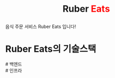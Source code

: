# <p align="center">Ruber <span style="color:red">Eats</span></p>

<p>음식 주문 서비스 Ruber Eats 입니다!</p>

<p>
  <h1>Ruber Eats의 기술스택</h1>
  <div># 백엔드</div>
  <div># 인프라</div>
</p>

<p>
</p>
